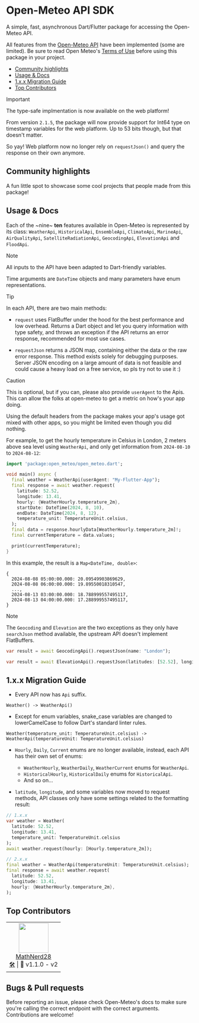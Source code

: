# Open-Meteo API SDK
A simple, fast, asynchronous Dart/Flutter package for accessing the Open-Meteo API.

All features from the [Open-Meteo API](https://open-meteo.com/en/features) have been implemented (some are limited).
Be sure to read Open Meteo's [Terms of Use](https://open-meteo.com/en/terms/) before using this package in your project.

- [Community highlights](#community-highlights)
- [Usage & Docs](#usage--docs)
- [1.x.x Migration Guide](#1xx-migration-guide)
- [Top Contributors](#top-contributors)

> [!IMPORTANT]
> The type-safe implmentation is now available on the web platform!
>
> From version `2.1.5`, the package will now provide support for Int64 type on timestamp variables for the web platform. Up to 53 bits though, but that doesn't matter.
>
> So yay! Web platform now no longer rely on `requestJson()` and query the response on their own anymore.

## Community highlights
A fun little spot to showcase some cool projects that people made from this package!

## Usage & Docs
Each of the ~nine~ **ten** features available in Open-Meteo is represented by its class: `WeatherApi`, `HistoricalApi`, `EnsembleApi`, `ClimateApi`, `MarineApi`, `AirQualityApi`, `SatelliteRadiationApi`, `GeocodingApi`, `ElevationApi` and `FloodApi`.

> [!NOTE]
> All inputs to the API have been adapted to Dart-friendly variables.
>
> Time arguments are `DateTime` objects and many parameters have enum representations.

> [!TIP]
> In each API, there are two main methods:
> 
> - `request` uses FlatBuffer under the hood for the best performance and low overhead. Returns a Dart object and let you query information with type safety, and throws an exception if the API returns an error response, recommended for most use cases.
> 
> - `requestJson` returns a JSON map, containing either the data or the raw error response. This method exists solely for debugging purposes. Server JSON encoding on a large amount of data is not feasible and could cause a heavy load on a free service, so pls try not to use it :)

> [!CAUTION]
> This is optional, but if you can, please also provide `userAgent` to the Apis. This can allow the folks at open-meteo to get a metric on how's your app doing.
>
> Using the default headers from the package makes your app's usage got mixed with other apps, so you might be limited even though you did nothing.

For example, to get the hourly temperature in Celsius in London, 2 meters above sea level using `WeatherApi`, and only get information from `2024-08-10` to `2024-08-12`:

```dart
import 'package:open_meteo/open_meteo.dart';

void main() async {
  final weather = WeatherApi(userAgent: "My-Flutter-App");
  final response = await weather.request(
    latitude: 52.52,
    longitude: 13.41,
    hourly: {WeatherHourly.temperature_2m},
    startDate: DateTime(2024, 8, 10),
    endDate: DateTime(2024, 8, 12),
    temperature_unit: TemperatureUnit.celsius,
  );
  final data = response.hourlyData[WeatherHourly.temperature_2m]!;
  final currentTemperature = data.values;

  print(currentTemperature);
}
```

In this example, the result is a `Map<DateTime, double>`:
```
{
  2024-08-08 05:00:00.000: 20.09549903869629,
  2024-08-08 06:00:00.000: 19.89550018310547,
  ...,
  2024-08-13 03:00:00.000: 18.788999557495117,
  2024-08-13 04:00:00.000: 17.288999557495117,
}
```

> [!NOTE]
> The `Geocoding` and `Elevation` are the two exceptions as they only have `searchJson` method available, the upstream API doesn't implement FlatBuffers.

```dart
var result = await GeocodingApi().requestJson(name: "London");
```
```dart
var result = await ElevationApi().requestJson(latitudes: [52.52], longitudes: [13.41]);
```

## 1.x.x Migration Guide
- Every API now has `Api` suffix.
```
Weather() -> WeatherApi()
```

- Except for enum variables, snake_case variables are changed to lowerCamelCase to follow Dart's standard linter rules.
```
Weather(temperature_unit: TemperatureUnit.celsius) -> WeatherApi(temperatureUnit: TemperatureUnit.celsius)
```

- `Hourly`, `Daily`, `Current` enums are no longer available, instead, each API has their own set of enums:
  - `WeatherHourly`, `WeatherDaily`, `WeatherCurrent` enums for `WeatherApi`.
  - `HistoricalHourly`, `HistoricalDaily` enums for `HistoricalApi`.
  - And so on...

- `latitude`, `longitude`, and some variables now moved to request methods, API classes only have some settings related to the formatting result:
```dart
// 1.x.x
var weather = Weather(
  latitude: 52.52,
  longitude: 13.41,
  temperature_unit: TemperatureUnit.celsius
);
await weather.request(hourly: [Hourly.temperature_2m]);

// 2.x.x
final weather = WeatherApi(temperatureUnit: TemperatureUnit.celsius);
final response = await weather.request(
  latitude: 52.52,
  longitude: 13.41,
  hourly: {WeatherHourly.temperature_2m},
);
```

## Top Contributors
 <table>
  <tr>
    <td align="center">
      <img valign="top" width="80px" src="https://avatars.githubusercontent.com/u/89086035?v=4" />
      <br>
      <a href="https://github.com/MathNerd28">MathNerd28</a>
      <br>
      <a href="https://github.com/neursh/open-meteo-dart/pulls?q=is%3Apr+author%3AMathNerd28">🛠️</a> | 💛 v1.1.0 - v2
    </td>
  </tr>
</table>

## Bugs & Pull requests
Before reporting an issue, please check Open-Meteo's docs to make sure you're calling the correct endpoint with the correct arguments.
Contributions are welcome!
